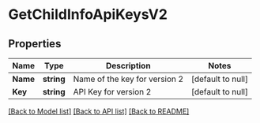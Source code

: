 # GetChildInfoApiKeysV2

## Properties
Name | Type | Description | Notes
------------ | ------------- | ------------- | -------------
**Name** | **string** | Name of the key for version 2 | [default to null]
**Key** | **string** | API Key for version 2 | [default to null]

[[Back to Model list]](../README.md#documentation-for-models) [[Back to API list]](../README.md#documentation-for-api-endpoints) [[Back to README]](../README.md)

